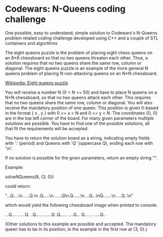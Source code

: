 # Codewars: N-Queens coding challenge

One possible, easy to understand, simple solution to Codewars's N-Queens problem related coding challenge 
developed using C++ and a couple of STL containers and algorithms

The eight queens puzzle is the problem of placing eight chess queens on an 8×8 chessboard so that no two queens threaten each other. Thus, a solution requires that no two queens share the same row, column or diagonal. The eight queens puzzle is an example of the more general N queens problem of placing N non-attacking queens on an N×N chessboard.

[Wikipedia: Eight queens puzzle](https://en.wikipedia.org/wiki/Eight_queens_puzzle "Wikipedia: Eight queens puzzle")

You will receive a number N (0 < N <= 50) and have to place N queens on a N×N chessboard, so that no two queens attack each other. 
This requires that no two queens share the same row, column or diagonal. You will also receive the mandatory position of one queen.
This position is given 0-based in the format { x , y } with 0 <= x < N and 0 <= y < N. 
The coordinates {0, 0} are in the top left corner of the board. For many given parameters multiple solutions are possible. 
You have to find one of the possible solutions, all that fit the requirements will be accepted.

You have to return the solution board as a string, indicating empty fields with '.' (period) and Queens with 'Q' (uppercase Q), 
ending each row with '\n'.

If no solution is possible for the given parameters, return an empty string "".

Example:

solveNQueens(8, {3, 0})

could return:

"...Q....\n......Q.\n..Q.....\n.......Q\n.Q......\n....Q...\nQ.......\n.....Q..\n"

which would yield the following chessboard image when printed to console:

...Q....
......Q.
..Q.....
.......Q
.Q......
....Q...
Q.......
.....Q..

(Other solutions to this example are possible and accepted. The mandatory queen has to be in its position, 
in the example in the first row at {3, 0}.)
